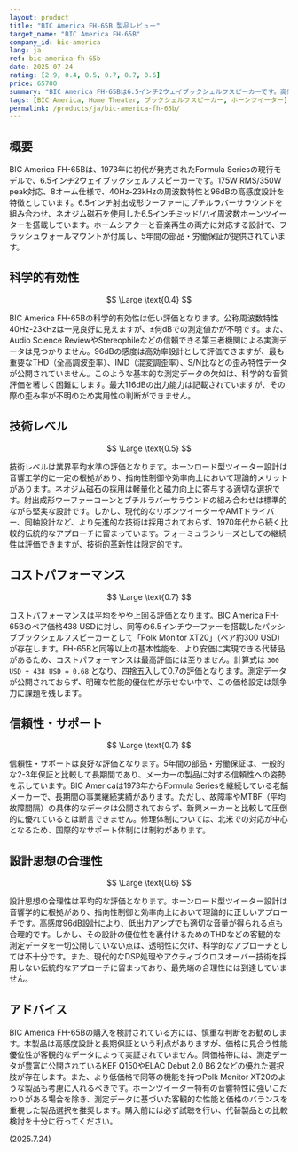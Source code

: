 ```yaml
---
layout: product
title: "BIC America FH-65B 製品レビュー"
target_name: "BIC America FH-65B"
company_id: bic-america
lang: ja
ref: bic-america-fh-65b
date: 2025-07-24
rating: [2.9, 0.4, 0.5, 0.7, 0.7, 0.6]
price: 65700
summary: "BIC America FH-65Bは6.5インチ2ウェイブックシェルフスピーカーです。高感度なホーンツイーター設計が特徴ですが、性能を裏付ける客観的測定データが欠如しており、コストパフォーマンスにも課題があるため、総合評価は平均以下となります。"
tags: [BIC America, Home Theater, ブックシェルフスピーカー, ホーンツイーター]
permalink: /products/ja/bic-america-fh-65b/
---
```

## 概要

BIC America FH-65Bは、1973年に初代が発売されたFormula Seriesの現行モデルで、6.5インチ2ウェイブックシェルフスピーカーです。175W RMS/350W peak対応、8オーム仕様で、40Hz-23kHzの周波数特性と96dBの高感度設計を特徴としています。6.5インチ射出成形ウーファーにブチルラバーサラウンドを組み合わせ、ネオジム磁石を使用した6.5インチミッド/ハイ周波数ホーンツイーターを搭載しています。ホームシアターと音楽再生の両方に対応する設計で、フラッシュウォールマウントが付属し、5年間の部品・労働保証が提供されています。

## 科学的有効性

$$ \Large \text{0.4} $$

BIC America FH-65Bの科学的有効性は低い評価となります。公称周波数特性40Hz-23kHzは一見良好に見えますが、±何dBでの測定値かが不明です。また、Audio Science ReviewやStereophileなどの信頼できる第三者機関による実測データは見つかりません。96dBの感度は高効率設計として評価できますが、最も重要なTHD（全高調波歪率）、IMD（混変調歪率）、S/N比などの歪み特性データが公開されていません。このような基本的な測定データの欠如は、科学的な音質評価を著しく困難にします。最大116dBの出力能力は記載されていますが、その際の歪み率が不明のため実用性の判断ができません。

## 技術レベル

$$ \Large \text{0.5} $$

技術レベルは業界平均水準の評価となります。ホーンロード型ツイーター設計は音響工学的に一定の根拠があり、指向性制御や効率向上において理論的メリットがあります。ネオジム磁石の採用は軽量化と磁力向上に寄与する適切な選択です。射出成形ウーファーコーンとブチルラバーサラウンドの組み合わせは標準的ながら堅実な設計です。しかし、現代的なリボンツイーターやAMTドライバー、同軸設計など、より先進的な技術は採用されておらず、1970年代から続く比較的伝統的なアプローチに留まっています。フォーミュラシリーズとしての継続性は評価できますが、技術的革新性は限定的です。

## コストパフォーマンス

$$ \Large \text{0.7} $$

コストパフォーマンスは平均をやや上回る評価となります。BIC America FH-65Bのペア価格438 USDに対し、同等の6.5インチウーファーを搭載したパッシブブックシェルフスピーカーとして「Polk Monitor XT20」（ペア約300 USD）が存在します。FH-65Bと同等以上の基本性能を、より安価に実現できる代替品があるため、コストパフォーマンスは最高評価には至りません。計算式は `300 USD ÷ 438 USD = 0.68` となり、四捨五入して0.7の評価となります。測定データが公開されておらず、明確な性能的優位性が示せない中で、この価格設定は競争力に課題を残します。

## 信頼性・サポート

$$ \Large \text{0.7} $$

信頼性・サポートは良好な評価となります。5年間の部品・労働保証は、一般的な2-3年保証と比較して長期間であり、メーカーの製品に対する信頼性への姿勢を示しています。BIC Americaは1973年からFormula Seriesを継続している老舗メーカーで、長期間の事業継続実績があります。ただし、故障率やMTBF（平均故障間隔）の具体的なデータは公開されておらず、新興メーカーと比較して圧倒的に優れているとは断言できません。修理体制については、北米での対応が中心となるため、国際的なサポート体制には制約があります。

## 設計思想の合理性

$$ \Large \text{0.6} $$

設計思想の合理性は平均的な評価となります。ホーンロード型ツイーター設計は音響学的に根拠があり、指向性制御と効率向上において理論的に正しいアプローチです。高感度96dB設計により、低出力アンプでも適切な音量が得られる点も合理的です。しかし、その設計の優位性を裏付けるためのTHDなどの客観的な測定データを一切公開していない点は、透明性に欠け、科学的なアプローチとしては不十分です。また、現代的なDSP処理やアクティブクロスオーバー技術を採用しない伝統的なアプローチに留まっており、最先端の合理性には到達していません。

## アドバイス

BIC America FH-65Bの購入を検討されている方には、慎重な判断をお勧めします。本製品は高感度設計と長期保証という利点がありますが、価格に見合う性能優位性が客観的なデータによって実証されていません。同価格帯には、測定データが豊富に公開されているKEF Q150やELAC Debut 2.0 B6.2などの優れた選択肢が存在します。また、より低価格で同等の機能を持つPolk Monitor XT20のような製品も考慮に入れるべきです。ホーンツイーター特有の音響特性に強いこだわりがある場合を除き、測定データに基づいた客観的な性能と価格のバランスを重視した製品選択を推奨します。購入前には必ず試聴を行い、代替製品との比較検討を十分に行ってください。

(2025.7.24)
